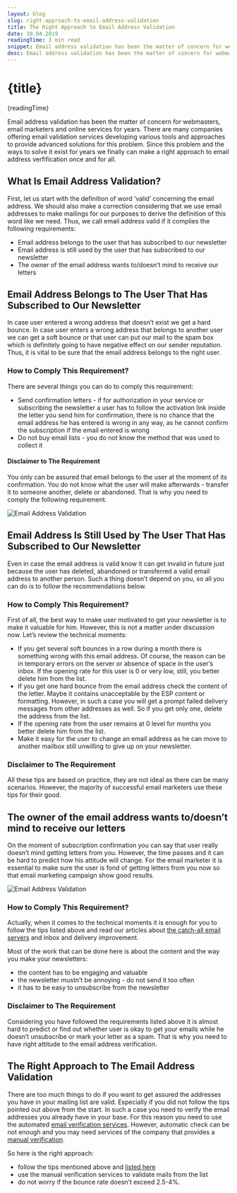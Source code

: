 ```yaml
---
layout: blog
slug: right-approach-to-email-address-validation
title: The Right Approach to Email Address Validation
date: 10.04.2019
readingTime: 3 min read
snippet: Email address validation has been the matter of concern for webmasters, email marketers and online services for years. There are many companies offering email validation services developing various tools and approaches to provide advanced solutions for this problem. Since this problem and the ways to solve it exist for years we finally can make a right approach to email address verfification once and for all.
desc: Email address validation has been the matter of concern for webmasters, email marketers and online services for years. There are many companies offering email validation services developing various tools and approaches to provide advanced solutions for this problem. Since this problem and the ways to solve it exist for years we finally can make a right approach to email address verfification once and for all.
---
```


# {title}

{readingTime}

Email address validation has been the matter of concern for webmasters, email marketers and online services for years. There are many companies offering email validation services developing various tools and approaches to provide advanced solutions for this problem. Since this problem and the ways to solve it exist for years we finally can make a right approach to email address verfification once and for all.

## What Is Email Address Validation?

First, let us start with the definition of word ‘valid’ concerning the email address. We should also make a correction considering that we use email addresses to make mailings for our purposes to derive the definition of this word like we need. Thus, we call email address valid if it complies the following requirements:

- Email address belongs to the user that has subscribed to our newsletter
- Email address is still used by the user that has subscribed to our newsletter
- The owner of the email address wants to/doesn’t mind to receive our letters

## Email Address Belongs to The User That Has Subscribed to Our Newsletter

In case user entered a wrong address that doesn’t exist we get a hard bounce. In case user enters a wrong address that belongs to another user we can get a soft bounce or that user can put our mail to the spam box which is definitely going to have negative effect on our sender reputation. Thus, it is vital to be sure that the email address belongs to the right user.

### How to Comply This Requirement?

There are several things you can do to comply this requirement:

- Send confirmation letters - if for authorization in your service or subscribing the newsletter a user has to follow the activation link inside the letter you send him for confirmation, there is no chance that the email address he has entered is wrong in any way, as he cannot confirm the subscription if the email entered is wrong
- Do not buy email lists - you do not know the method that was used to collect it

#### Disclaimer to The Requirement

You only can be assured that email belongs to the user at the moment of its confirmation. You do not know what the user will make afterwards - transfer it to someone another, delete or abandoned. That is why you need to comply the following requirement.

![Email Address Validation](../../assets/img/right-approach-img-1.jpg)

## Email Address Is Still Used by The User That Has Subscribed to Our Newsletter

Even in case the email address is valid know it can get invalid in future just because the user has deleted, abandoned or transferred a valid email address to another person. Such a thing doesn’t depend on you, so all you can do is to follow the recommendations below.

### How to Comply This Requirement?

First of all, the best way to make user motivated to get your newsletter is to make it valuable for him. However, this is not a matter under discussion now. Let’s review the technical moments:

- If you get several soft bounces in a row during a month there is something wrong with this email address. Of course, the reason can be in temporary errors on the server or absence of space in the user’s inbox. If the opening rate for this user is 0 or very low, still, you better delete him from the list.
- If you get one hard bounce from the email address check the content of the letter. Maybe it contains unacceptable by the ESP content or formatting. However, in such a case you will get a prompt failed delivery messages from other addresses as well. So if you get only one, delete the address from the list.
- If the opening rate from the user remains at 0 level for months you better delete him from the list.
- Make it easy for the user to change an email address as he can move to another mailbox still unwilling to give up on your newsletter.

### Disclaimer to The Requirement

All these tips are based on practice, they are not ideal as there can be many scenarios. However, the majority of successful email marketers use these tips for their good.

## The owner of the email address wants to/doesn’t mind to receive our letters

On the moment of subscription confirmation you can say that user really doesn’t mind getting letters from you. However, the time passes and it can be hard to predict how his attitude will change. For the email marketer it is essential to make sure the user is fond of getting letters from you now so that email marketing campaign show good results.

![Email Address Validation](../../assets/img/right-approach-img-2.jpg)

### How to Comply This Requirement?

Actually, when it comes to the technical moments it is enough for you to follow the tips listed above and read our articles about [the catch-all email servers](/blog/catch-all-email-servers) and inbox and delivery improvement.

Most of the work that can be done here is about the content and the way you make your newsletters:

- the content has to be engaging and valuable
- the newsletter mustn’t be annoying - do not send it too often
- it has to be easy to unsubscribe from the newsletter

### Disclaimer to The Requirement

Considering you have followed the requirements listed above it is almost hard to predict or find out whether user is okay to get your emails while he doesn’t unsubscribe or mark your letter as a spam. That is why you need to have right attitude to the email address verification.

## The Right Approach to The Email Address Validation

There are too much things to do if you want to get assured the addresses you have in your mailing list are valid. Especially if you did not follow the tips pointed out above from the start. In such a case you need to verify the email addresses you already have in your base. For this reason you need to use the automated [email verification services](/faq). However, automatic check can be not enough and you may need services of the company that provides a [manual verification](https://www.mailcheck.co).

So here is the right approach:

- follow the tips mentioned above and [listed here](/blog/x-ways-increase-emails-deliverability)
- use the manual verification services to validate mails from the list
- do not worry if the bounce rate doesn’t exceed 2.5-4%.
